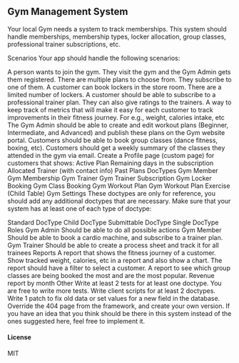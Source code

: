 ## Gym Management System

Your local Gym needs a system to track memberships. This system should handle memberships, membership types, locker allocation, group classes, professional trainer subscriptions, etc.

Scenarios
Your app should handle the following scenarios:

A person wants to join the gym. They visit the gym and the Gym Admin gets them registered. There are multiple plans to choose from. They subscribe to one of them.
A customer can book lockers in the store room. There are a limited number of lockers.
A customer should be able to subscribe to a professional trainer plan. They can also give ratings to the trainers.
A way to keep track of metrics that will make it easy for each customer to track improvements in their fitness journey. For e.g., weight, calories intake, etc
The Gym Admin should be able to create and edit workout plans (Beginner, Intermediate, and Advanced) and publish these plans on the Gym website portal.
Customers should be able to book group classes (dance fitness, boxing, etc). Customers should get a weekly summary of the classes they attended in the gym via email.
Create a Profile page (custom page) for customers that shows: 
Active Plan
Remaining days in the subscription 
Allocated Trainer (with contact info) Past Plans
   DocTypes
Gym Member
Gym Membership
Gym Trainer
Gym Trainer Subscription Gym Locker Booking Gym Class Booking
Gym Workout Plan
Gym Workout Plan Exercise (Child Table) Gym Settings
These doctypes are only for reference, you should add any additional doctypes that are necessary. Make sure that your system has at least one of each type of doctype:

Standard DocType
 Child DocType 
Submittable DocType 
Single DocType
Roles
Gym Admin
Should be able to do all possible actions
Gym Member
Should be able to book a cardio machine, and subscribe to a trainer plan.
Gym Trainer
Should be able to create a process sheet and track it for all trainees
Reports
A report that shows the fitness journey of a customer. Show tracked weight, calories, etc in a report and also show a chart. The report should have a filter to select a customer.
A report to see which group classes are being booked the most and are the most popular.
Revenue report by month
Other
Write at least 2 tests for at least one doctype. 
You are free to write more tests. 
Write client scripts for at least 2 doctypes.
Write 1 patch to fix old data or set values for a new field in the database.
Override the 404 page from the framework, and create your own version.
If you have an idea that you think should be there in this system instead of the ones suggested here, feel free to implement it.

#### License

MIT

